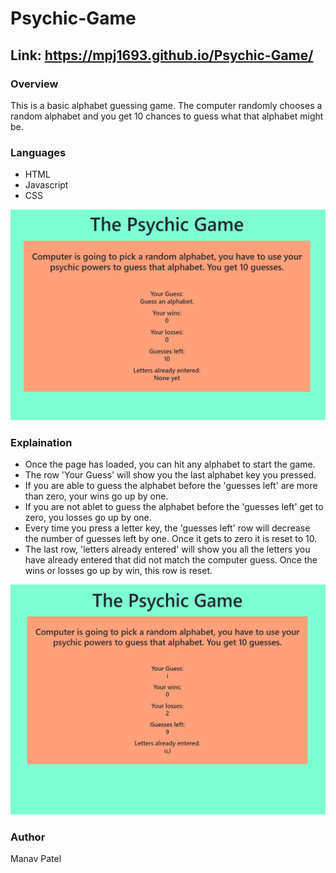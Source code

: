 # Psychic-Game

## Link:  https://mpj1693.github.io/Psychic-Game/

### Overview

This is a basic alphabet guessing game. The computer randomly chooses a random alphabet and you get 10 chances to guess what that alphabet might be.

### Languages

* HTML
* Javascript
* CSS

![Psychic-Game-Screenshot1](assets/images/capture1.PNG)


### Explaination

* Once the page has loaded, you can hit any alphabet to start the game.
* The row 'Your Guess' will show you the last alphabet key you pressed.
* If you are able to guess the alphabet before the 'guesses left' are more than zero, your wins go up by one.
* If you are not ablet to guess the alphabet before the 'guesses left' get to zero, you losses go up by one.
* Every time you press a letter key, the 'guesses left' row will decrease the number of guesses left by one. Once it gets to zero it is reset to 10.
* The last row, 'letters already entered' will show you all the letters you have already entered that did not match the computer guess.
Once the wins or losses go up by win, this row is reset.


![Psychic-Game-Screenshot](assets/images/Capture.PNG)


### Author

Manav Patel
